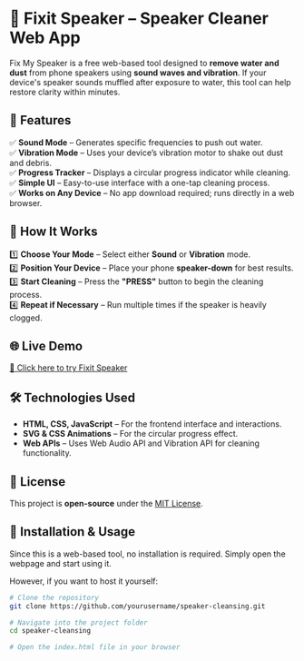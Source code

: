 # 📢 Fixit Speaker – Speaker Cleaner Web App  

Fix My Speaker is a free web-based tool designed to **remove water and dust** from phone speakers using **sound waves and vibration**. If your device's speaker sounds muffled after exposure to water, this tool can help restore clarity within minutes.  

## 🚀 Features  

✅ **Sound Mode** – Generates specific frequencies to push out water.  
✅ **Vibration Mode** – Uses your device’s vibration motor to shake out dust and debris.  
✅ **Progress Tracker** – Displays a circular progress indicator while cleaning.  
✅ **Simple UI** – Easy-to-use interface with a one-tap cleaning process.  
✅ **Works on Any Device** – No app download required; runs directly in a web browser.  

## 🎯 How It Works  

1️⃣ **Choose Your Mode** – Select either **Sound** or **Vibration** mode.  
2️⃣ **Position Your Device** – Place your phone **speaker-down** for best results.  
3️⃣ **Start Cleaning** – Press the **"PRESS"** button to begin the cleaning process.  
4️⃣ **Repeat if Necessary** – Run multiple times if the speaker is heavily clogged.  

## 🌐 Live Demo  
[🔗 Click here to try Fixit Speaker](https://fixitspeaker.netlify.app)

## 🛠️ Technologies Used  
- **HTML, CSS, JavaScript** – For the frontend interface and interactions.  
- **SVG & CSS Animations** – For the circular progress effect.  
- **Web APIs** – Uses Web Audio API and Vibration API for cleaning functionality.  

## 📜 License  
This project is **open-source** under the [MIT License](LICENSE).  

## 📂 Installation & Usage  

Since this is a web-based tool, no installation is required. Simply open the webpage and start using it.  

However, if you want to host it yourself:  

```bash
# Clone the repository
git clone https://github.com/yourusername/speaker-cleansing.git

# Navigate into the project folder
cd speaker-cleansing

# Open the index.html file in your browser



